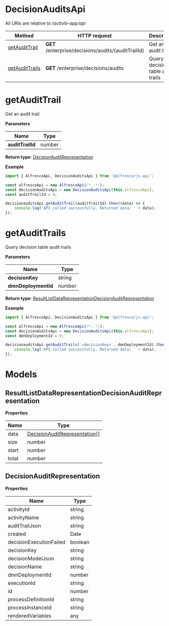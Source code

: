 # DecisionAuditsApi

All URIs are relative to */activiti-app/api*

| Method                            | HTTP request                                        | Description                       |
|-----------------------------------|-----------------------------------------------------|-----------------------------------|
| [getAuditTrail](#getAuditTrail)   | **GET** /enterprise/decisions/audits/{auditTrailId} | Get an audit trail                |
| [getAuditTrails](#getAuditTrails) | **GET** /enterprise/decisions/audits                | Query decision table audit trails |

# getAuditTrail

Get an audit trail

**Parameters**

| Name             | Type   |
|------------------|--------|
| **auditTrailId** | number |

**Return type**: [DecisionAuditRepresentation](#DecisionAuditRepresentation)

**Example**

```javascript
import { AlfrescoApi, DecisionAuditsApi } from '@alfresco/js-api';

const alfrescoApi = new AlfrescoApi(/*..*/);
const decisionAuditsApi = new DecisionAuditsApi(this.alfrescoApi);
const auditTrailId = 0;

decisionauditsApi.getAuditTrail(auditTrailId).then((data) => {
    console.log('API called successfully. Returned data: ' + data);
});
```

# getAuditTrails

Query decision table audit trails

**Parameters**

| Name                | Type   |
|---------------------|--------|
| **decisionKey**     | string |
| **dmnDeploymentId** | number |

**Return type**: [ResultListDataRepresentationDecisionAuditRepresentation](#ResultListDataRepresentationDecisionAuditRepresentation)

**Example**

```javascript
import { AlfrescoApi, DecisionAuditsApi } from '@alfresco/js-api';

const alfrescoApi = new AlfrescoApi(/*..*/);
const decisionAuditsApi = new DecisionAuditsApi(this.alfrescoApi);
const dmnDeploymentId = 0;

decisionauditsApi.getAuditTrails(`<decisionKey>`, dmnDeploymentId).then((data) => {
    console.log('API called successfully. Returned data: ' + data);
});
```

# Models

## ResultListDataRepresentationDecisionAuditRepresentation

**Properties**

| Name  | Type                                                          |
|-------|---------------------------------------------------------------|
| data  | [DecisionAuditRepresentation[]](#DecisionAuditRepresentation) |
| size  | number                                                        |
| start | number                                                        |
| total | number                                                        |

## DecisionAuditRepresentation

**Properties**

| Name                    | Type    |
|-------------------------|---------|
| activityId              | string  |
| activityName            | string  |
| auditTrailJson          | string  |
| created                 | Date    |
| decisionExecutionFailed | boolean |
| decisionKey             | string  |
| decisionModelJson       | string  |
| decisionName            | string  |
| dmnDeploymentId         | number  |
| executionId             | string  |
| id                      | number  |
| processDefinitionId     | string  |
| processInstanceId       | string  |
| renderedVariables       | any     |


